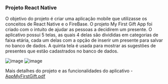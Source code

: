 ### Projeto React Native

O objetivo do projeto é criar uma aplicação mobile que utilizasse os conceitos de React Native e o FireBase. O projeto My First Gift App foi criado com o intuito de ajudar as pessoas a decidirem um presente. 
O aplicativo possui 5 telas, as quais 4 delas são divididas em categorias de faixa etária, cada um delas com a opção de inserir um presente para salvar no banco de dados. A quinta tela é usada para mostrar as
sugestões de presentes que estão cadastrados no banco de dados.

![image](https://github.com/gabriellemitie/projetoReact/assets/99052048/c30eed12-486a-4373-a71d-6e43f9145810)
![image](https://github.com/gabriellemitie/projetoReact/assets/99052048/5bdf6097-cc9d-4c43-b02e-69aab57da100)


Mais detalhes do projeto e as funcionalidades do aplicativo - [AppMyFirstGift.pdf](https://github.com/gabriellemitie/projetoReact/files/14838791/AppMyFirstGift.pdf)
